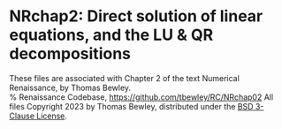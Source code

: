 # NRchap2: Direct solution of linear equations, and the LU & QR decompositions
These files are associated with Chapter 2 of the text Numerical Renaissance, by Thomas Bewley.<BR>
% Renaissance Codebase, https://github.com/tbewley/RC/NRchap02
All files Copyright 2023 by Thomas Bewley, distributed under the <a href="https://github.com/tbewley/RC/blob/main/LICENSE">BSD 3-Clause License</a>.
  
